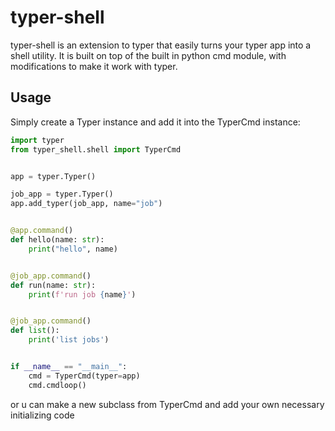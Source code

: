 # typer-shell

typer-shell is an extension to typer that easily turns your typer app into a shell utility. It is built on top of the built in python cmd module, with modifications to make it work with typer.


## Usage

Simply create a Typer instance and add it into the TyperCmd instance:

```python
import typer
from typer_shell.shell import TyperCmd


app = typer.Typer()

job_app = typer.Typer()
app.add_typer(job_app, name="job")


@app.command()
def hello(name: str):
    print("hello", name)


@job_app.command()
def run(name: str):
    print(f'run job {name}')


@job_app.command()
def list():
    print('list jobs')


if __name__ == "__main__":
    cmd = TyperCmd(typer=app)
    cmd.cmdloop()

```

or u can make a new subclass from TyperCmd and add your own necessary initializing code